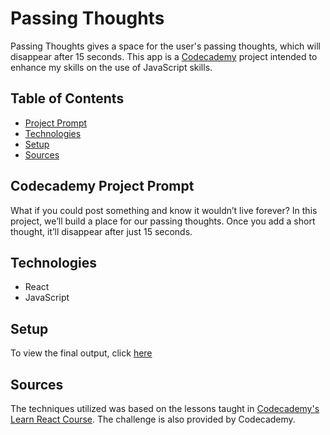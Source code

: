 # **Passing Thoughts**

Passing Thoughts gives a space for the user's passing thoughts, which will disappear after 15 seconds. This app is a [Codecademy](https://www.codecademy.com/learn/react-101) project intended to enhance my skills on the use of JavaScript skills.

## Table of Contents

- [Project Prompt](#codecademy-project-prompt)
- [Technologies](#technologies)
- [Setup](#setup)
- [Sources](#sources)

## Codecademy Project Prompt

What if you could post something and know it wouldn’t live forever? In this project, we’ll build a place for our passing thoughts. Once you add a short thought, it’ll disappear after just 15 seconds.

## Technologies

- React
- JavaScript

## Setup

To view the final output, click [here](https://daniellabrador.codecademy-passing-thoughts.netlify.app)

## Sources

The techniques utilized was based on the lessons taught in [Codecademy's Learn React Course](https://www.codecademy.com/learn/react-101). The challenge is also provided by Codecademy.
